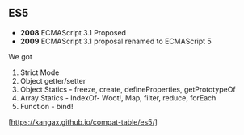 ## ES5
- **2008** ECMAScript 3.1 Proposed
- **2009** ECMAScript 3.1 proposal renamed to ECMAScript 5 

We got 

1. Strict Mode
2. Object getter/setter
3. Object Statics - freeze, create, defineProperties, getPrototypeOf
4. Array Statics - IndexOf- Woot!, Map, filter, reduce, forEach
5. Function - bind!

[https://kangax.github.io/compat-table/es5/]
